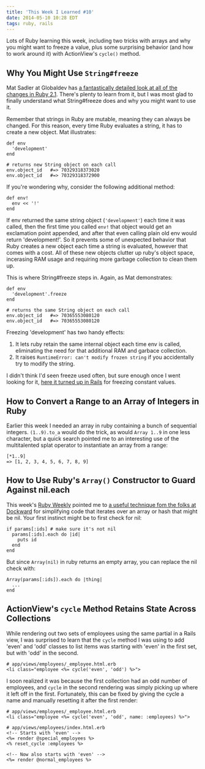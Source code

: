 ```yaml
---
title: 'This Week I Learned #10'
date: 2014-05-10 10:28 EDT
tags: ruby, rails
---
```


Lots of Ruby learning this week, including two tricks with arrays and why you might want to freeze a value, plus some surprising behavior (and how to work around it) with ActionView's `cycle()` method.

<!--more-->

## Why You Might Use `String#freeze`

Mat Sadler at Globaldev has [a fantastically detailed look at all of the changes in Ruby 2.1](http://globaldev.co.uk/2014/05/ruby-2-1-in-detail/). There's plenty to learn from it, but I was most glad to finally understand what String#freeze does and why you might want to use it.

Remember that strings in Ruby are mutable, meaning they can always be changed. For this reason, every time Ruby evaluates a string, it has to create a new object. Mat illustrates:

    def env
      'development'
    end

    # returns new String object on each call
    env.object_id   #=> 70329318373020
    env.object_id   #=> 70329318372900

If you're wondering why, consider the following additional method:

    def env!
      env << '!'
    end

If env returned the same string object (`'development'`) each time it was called, then the first time you called `env!` that object would get an exclamation point appended, and after that even calling plain old env would return 'development!'. So it prevents some of unexpected behavior that Ruby creates a new object each time a string is evaluated, however that comes with a cost. All of these new objects clutter up ruby's object space, incerasing RAM usage and requiring more garbage collection to clean them up.

This is where String#freeze steps in. Again, as Mat demonstrates:

    def env
      'development'.freeze
    end

    # returns the same String object on each call
    env.object_id   #=> 70365553080120
    env.object_id   #=> 70365553080120

Freezing 'development' has two handy effects:

1. It lets ruby retain the same internal object each time env is called, eliminating the need for that additional RAM and garbace collection.
2. It raises `RuntimeError: can't modify frozen string` if you accidentally try to modify the string.

I didn't think I'd seen freeze used often, but sure enough once I went looking for it, [here it turned up in Rails](https://github.com/rails/rails/blob/4-0-stable/actionpack/lib/action_dispatch/http/response.rb#L55) for freezing constant values.

## How to Convert a Range to an Array of Integers in Ruby

Earlier this week I needed an array in ruby containing a bunch of sequential integers. `(1..9).to_a` would do the trick, as would `Array 1..9` in one less character, but a quick search pointed me to an interesting use of the multitalented splat operator to instantiate an array from a range:

    [*1..9]
    => [1, 2, 3, 4, 5, 6, 7, 8, 9]

## How to Use Ruby's `Array()` Constructor to Guard Against nil.each

This week's [Ruby Weekly](http://rubyweekly.com/) pointed me to [a useful technique fom the folks at Dockward](http://reefpoints.dockyard.com/2014/05/03/guarding-with-arrays.html) for simplifying code that iterates over an array or hash that might be nil. Your first instinct might be to first check for nil:

    if params[:ids] # make sure it's not nil
      params[:ids].each do |id|
        puts id
      end
    end

But since `Array(nil)` in ruby returns an empty array, you can replace the nil check with:

    Array(params[:ids]).each do |thing|
      ...
    end

## ActionView's `cycle` Method Retains State Across Collections

While rendering out two sets of employees using the same partial in a Rails view, I was surprised to learn that the `cycle` method I was using to add 'even' and 'odd' classes to list items was starting with 'even' in the first set, but with 'odd' in the second.

    # app/views/employees/_employee.html.erb
    <li class="employee <%= cycle('even', 'odd') %>">

I soon realized it was because the first collection had an odd number of employees, and `cycle` in the second rendering was simply picking up where it left off in the first. Fortunately, this can be fixed by giving the cycle a name and manually resetting it after the first render:

    # app/views/employees/_employee.html.erb
    <li class="employee <%= cycle('even', 'odd', name: :employees) %>">

    # app/views/employees/index.html.erb
    <!-- Starts with 'even' -->
    <%= render @special_employees %>
    <% reset_cycle :employees %>

    <!-- Now also starts with 'even' -->
    <%= render @normal_employees %>
